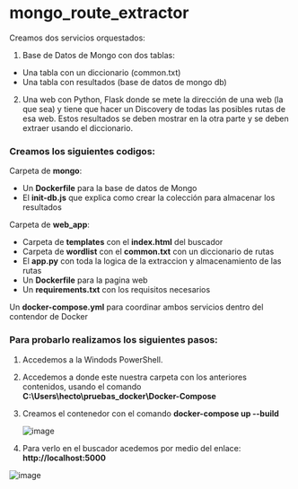 # mongo_route_extractor

Creamos dos servicios orquestados:
1.  Base de Datos de Mongo con dos tablas:

-	Una tabla con un diccionario (common.txt)
-	Una tabla con resultados (base de datos de mongo db)

2. Una web con Python, Flask donde se mete la dirección de una web (la que sea) y tiene que hacer un Discovery de todas las posibles rutas de esa web. Estos resultados se deben mostrar en la otra parte y se deben extraer usando el diccionario.

### Creamos los siguientes codigos:

Carpeta de **mongo**:
 - Un **Dockerfile** para la  base de datos de Mongo
 - El **init-db.js** que explica como crear la colección para almacenar los resultados

Carpeta de **web_app**:
 - Carpeta de **templates** con el **index.html** del buscador
 - Carpeta de **wordlist** con el **common.txt** con un diccionario de rutas
 - El **app.py** con toda la logica de la extraccion y almacenamiento de las rutas
 - Un **Dockerfile** para la pagina web
 - Un **requirements.txt** con los requisitos necesarios

Un **docker-compose.yml** para coordinar ambos servicios dentro del contendor de Docker

### Para probarlo realizamos los siguientes pasos:

1. Accedemos a la Windods PowerShell.
2. Accedemos a donde este nuestra carpeta con los anteriores contenidos, usando el comando **C:\Users\hecto\pruebas_docker\Docker-Compose**
3. Creamos el contenedor con el comando **docker-compose up --build**

   ![image](https://github.com/HectorCRZBQ/mongo_route_extractor/assets/148070442/000b6e25-74d6-47aa-909f-2aa252b4511f)

4. Para verlo en el buscador acedemos por medio del enlace: **http://localhost:5000**

![image](https://github.com/HectorCRZBQ/mongo_route_extractor/assets/148070442/cd12a093-55d3-4792-832f-044d64725e43)

